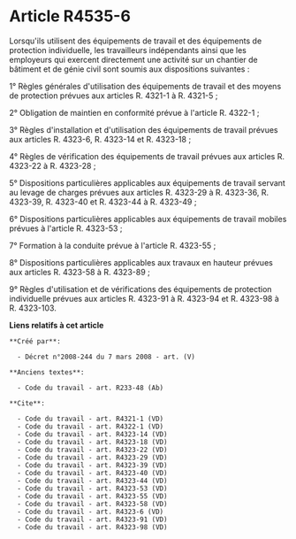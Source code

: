 # Article R4535-6

Lorsqu'ils utilisent des équipements de travail et des équipements de protection individuelle, les travailleurs indépendants
ainsi que les employeurs qui exercent directement une activité sur un chantier de bâtiment et de génie civil sont soumis aux
dispositions suivantes : 

1° Règles générales d'utilisation des équipements de travail et des moyens de protection prévues aux articles R. 4321-1 à R.
4321-5 ; 

2° Obligation de maintien en conformité prévue à l'article R. 4322-1 ; 

3° Règles d'installation et d'utilisation des équipements de travail prévues aux articles R. 4323-6, R. 4323-14 et R.
4323-18 ; 

4° Règles de vérification des équipements de travail prévues aux articles R. 4323-22 à R. 4323-28 ; 

5° Dispositions particulières applicables aux équipements de travail servant au levage de charges prévues aux articles R.
4323-29 à R. 4323-36, R. 4323-39, R. 4323-40 et R. 4323-44 à R. 4323-49 ; 

6° Dispositions particulières applicables aux équipements de travail mobiles prévues à l'article R. 4323-53 ; 

7° Formation à la conduite prévue à l'article R. 4323-55 ; 

8° Dispositions particulières applicables aux travaux en hauteur prévues aux articles R. 4323-58 à R. 4323-89 ; 

9° Règles d'utilisation et de vérifications des équipements de protection individuelle prévues aux articles R. 4323-91 à R.
4323-94 et R. 4323-98 à R. 4323-103.

**Liens relatifs à cet article**

	**Créé par**:

	  - Décret n°2008-244 du 7 mars 2008 - art. (V)

	**Anciens textes**:

	  - Code du travail - art. R233-48 (Ab)

	**Cite**:

	  - Code du travail - art. R4321-1 (VD)
	  - Code du travail - art. R4322-1 (VD)
	  - Code du travail - art. R4323-14 (VD)
	  - Code du travail - art. R4323-18 (VD)
	  - Code du travail - art. R4323-22 (VD)
	  - Code du travail - art. R4323-29 (VD)
	  - Code du travail - art. R4323-39 (VD)
	  - Code du travail - art. R4323-40 (VD)
	  - Code du travail - art. R4323-44 (VD)
	  - Code du travail - art. R4323-53 (VD)
	  - Code du travail - art. R4323-55 (VD)
	  - Code du travail - art. R4323-58 (VD)
	  - Code du travail - art. R4323-6 (VD)
	  - Code du travail - art. R4323-91 (VD)
	  - Code du travail - art. R4323-98 (VD)
